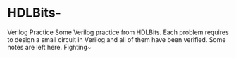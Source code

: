 # HDLBits-
Verilog Practice
Some Verilog practice from HDLBits. 
Each problem requires to design a small circuit in Verilog and all of them have been verified. 
Some notes are left here. 
Fighting~

